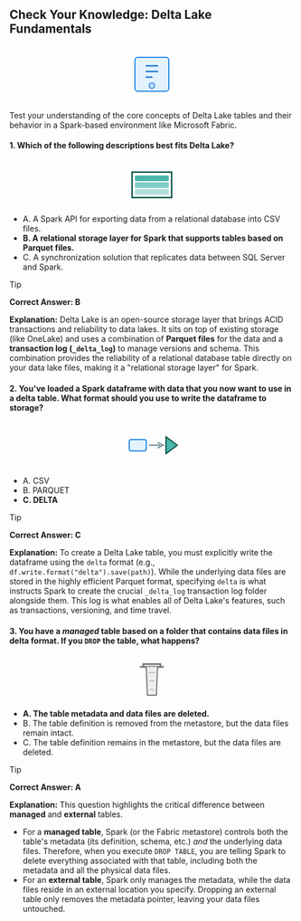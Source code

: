 ## **Check Your Knowledge: Delta Lake Fundamentals**

<div align="center">
<svg width="100" height="100" viewBox="0 0 100 100" fill="none" xmlns="http://www.w3.org/2000/svg">
<rect x="20" y="20" width="60" height="60" rx="5" fill="#E3F2FD" stroke="#1E88E5" stroke-width="2"/>
<path d="M40 35 H 60 M40 45 H 60 M40 55 H 50" stroke="#1976D2" stroke-width="2.5" stroke-linecap="round"/>
<circle cx="50" cy="70" r="5" fill="#BBDEFB" stroke="#1976D2" stroke-width="1.5"/>
</svg>
</div>

Test your understanding of the core concepts of Delta Lake tables and their behavior in a Spark-based environment like Microsoft Fabric.

#### **1. Which of the following descriptions best fits Delta Lake?**

<div align="center">
<svg width="100" height="80" viewBox="0 0 100 80" fill="none" xmlns="http://www.w3.org/2000/svg">
<rect x="20" y="50" width="60" height="10" rx="2" fill="#B2DFDB"/>
<rect x="20" y="38" width="60" height="10" rx="2" fill="#80CBC4"/>
<rect x="20" y="26" width="60" height="10" rx="2" fill="#4DB6AC"/>
<path d="M15 20 L 85 20 L 85 65 L 15 65 Z" stroke="#004D40" stroke-width="2.5" fill="none"/>
</svg>
</div>

*   A. A Spark API for exporting data from a relational database into CSV files.
*   **B. A relational storage layer for Spark that supports tables based on Parquet files.**
*   C. A synchronization solution that replicates data between SQL Server and Spark.

> [!TIP]
> **Correct Answer: B**
>
> **Explanation:** Delta Lake is an open-source storage layer that brings ACID transactions and reliability to data lakes. It sits on top of existing storage (like OneLake) and uses a combination of **Parquet files** for the data and a **transaction log (`_delta_log`)** to manage versions and schema. This combination provides the reliability of a relational database table directly on your data lake files, making it a "relational storage layer" for Spark.

#### **2. You've loaded a Spark dataframe with data that you now want to use in a delta table. What format should you use to write the dataframe to storage?**

<div align="center">
<svg width="100" height="80" viewBox="0 0 100 80" fill="none" xmlns="http://www.w3.org/2000/svg">
<rect x="10" y="30" width="30" height="20" rx="3" fill="#E3F2FD" stroke="#1E88E5" stroke-width="2"/>
<path d="M45 40 L 65 40" stroke="#78909C" stroke-width="2.5"/>
<path d="M60 35 L 70 40 L 60 45" stroke="#78909C" stroke-width="2.5" fill="none"/>
<path d="M75 25 L 95 40 L 75 55 Z" fill="#4DB6AC" stroke="#004D40" stroke-width="2"/>
</svg>
</div>

*   A. CSV
*   B. PARQUET
*   **C. DELTA**

> [!TIP]
> **Correct Answer: C**
>
> **Explanation:** To create a Delta Lake table, you must explicitly write the dataframe using the `delta` format (e.g., `df.write.format("delta").save(path)`). While the underlying data files are stored in the highly efficient Parquet format, specifying `delta` is what instructs Spark to create the crucial `_delta_log` transaction log folder alongside them. This log is what enables all of Delta Lake's features, such as transactions, versioning, and time travel.

#### **3. You have a *managed* table based on a folder that contains data files in delta format. If you `DROP` the table, what happens?**

<div align="center">
<svg width="100" height="80" viewBox="0 0 100 80" fill="none" xmlns="http://www.w3.org/2000/svg">
<path d="M30 20 H 70" stroke="#757575" stroke-width="3" stroke-linecap="round"/>
<path d="M35 20 V 15 H 65 V 20" stroke="#757575" stroke-width="3" stroke-linecap="round"/>
<path d="M40 20 L 42 70 H 58 L 60 20" fill="#EEEEEE" stroke="#757575" stroke-width="2"/>
<path d="M45 30 L 55 30 M 46 45 L 54 45 M 47 60 L 53 60" stroke="#BDBDBD" stroke-width="2" stroke-linecap="round"/>
</svg>
</div>

*   **A. The table metadata and data files are deleted.**
*   B. The table definition is removed from the metastore, but the data files remain intact.
*   C. The table definition remains in the metastore, but the data files are deleted.

> [!TIP]
> **Correct Answer: A**
>
> **Explanation:** This question highlights the critical difference between **managed** and **external** tables.
> *   For a **managed table**, Spark (or the Fabric metastore) controls both the table's metadata (its definition, schema, etc.) *and* the underlying data files. Therefore, when you execute `DROP TABLE`, you are telling Spark to delete everything associated with that table, including both the metadata and all the physical data files.
> *   For an **external table**, Spark only manages the metadata, while the data files reside in an external location you specify. Dropping an external table only removes the metadata pointer, leaving your data files untouched.
